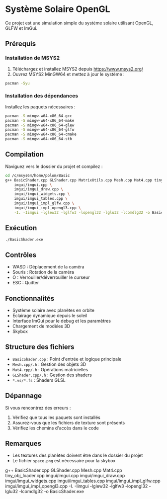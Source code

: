 # Système Solaire OpenGL

Ce projet est une simulation simple du système solaire utilisant OpenGL, GLFW et ImGui.

## Prérequis

### Installation de MSYS2
1. Téléchargez et installez MSYS2 depuis https://www.msys2.org/
2. Ouvrez MSYS2 MinGW64 et mettez à jour le système :
```bash
pacman -Syu
```

### Installation des dépendances
Installez les paquets nécessaires :
```bash
pacman -S mingw-w64-x86_64-gcc
pacman -S mingw-w64-x86_64-make
pacman -S mingw-w64-x86_64-glew
pacman -S mingw-w64-x86_64-glfw
pacman -S mingw-w64-x86_64-cmake
pacman -S mingw-w64-x86_64-stb
```

## Compilation

Naviguez vers le dossier du projet et compilez :
```bash
cd /c/msys64/home/polom/Basic
g++ BasicShader.cpp GLShader.cpp MatrixUtils.cpp Mesh.cpp Mat4.cpp tiny_obj_loader.cpp \
    imgui/imgui.cpp \
    imgui/imgui_draw.cpp \
    imgui/imgui_widgets.cpp \
    imgui/imgui_tables.cpp \
    imgui/imgui_impl_glfw.cpp \
    imgui/imgui_impl_opengl3.cpp \
    -I. -Iimgui -lglew32 -lglfw3 -lopengl32 -lglu32 -lcomdlg32 -o BasicShader.exe
```

## Exécution
```bash
./BasicShader.exe
```

## Contrôles
- WASD : Déplacement de la caméra
- Souris : Rotation de la caméra
- O : Verrouiller/déverrouiller le curseur
- ESC : Quitter

## Fonctionnalités
- Système solaire avec planètes en orbite
- Éclairage dynamique depuis le soleil
- Interface ImGui pour le debug et les paramètres
- Chargement de modèles 3D
- Skybox

## Structure des fichiers
- `BasicShader.cpp` : Point d'entrée et logique principale
- `Mesh.cpp/.h` : Gestion des objets 3D
- `Mat4.cpp/.h` : Opérations matricielles
- `GLShader.cpp/.h` : Gestion des shaders
- `*.vs/*.fs` : Shaders GLSL

## Dépannage
Si vous rencontrez des erreurs :
1. Vérifiez que tous les paquets sont installés
2. Assurez-vous que les fichiers de texture sont présents
3. Vérifiez les chemins d'accès dans le code

## Remarques
- Les textures des planètes doivent être dans le dossier du projet
- Le fichier `space.png` est nécessaire pour la skybox


g++ BasicShader.cpp GLShader.cpp Mesh.cpp Mat4.cpp tiny_obj_loader.cpp imgui/imgui.cpp imgui/imgui_draw.cpp imgui/imgui_widgets.cpp imgui/imgui_tables.cpp imgui/imgui_impl_glfw.cpp imgui/imgui_impl_opengl3.cpp -I. -Iimgui -lglew32 -lglfw3 -lopengl32 -lglu32 -lcomdlg32 -o BasicShader.exe